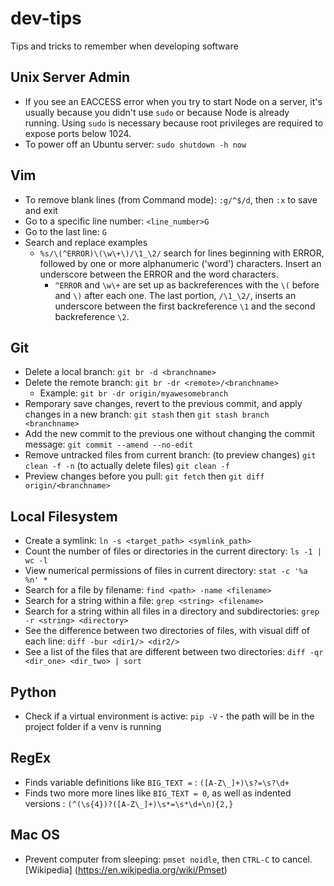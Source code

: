 # dev-tips
Tips and tricks to remember when developing software

## Unix Server Admin
* If you see an EACCESS error when you try to start Node on a server, it's usually because you didn't use `sudo` or because Node is already running. Using `sudo` is necessary because root privileges are required to expose ports below 1024.
* To power off an Ubuntu server: `sudo shutdown -h now`

## Vim
* To remove blank lines (from Command mode): `:g/^$/d`, then `:x` to save and exit
* Go to a specific line number: `<line_number>G`
* Go to the last line: `G`
* Search and replace examples
  * `%s/\(^ERROR)\(\w\+\)/\1_\2/` search for lines beginning with ERROR, followed by one or more alphanumeric ('word') characters. Insert an underscore between the ERROR and the word characters.
    * `^ERROR` and `\w\+` are set up as backreferences with the `\(` before and `\)` after each one. The last portion, `/\1_\2/`, inserts an underscore between the first backreference `\1` and the second backreference `\2`.

## Git
* Delete a local branch: `git br -d <branchname>`
* Delete the remote branch: `git br -dr <remote>/<branchname>`
  * Example: `git br -dr origin/myawesomebranch`
* Remporary save changes, revert to the previous commit, and apply changes in a new branch: `git stash` then `git stash branch <branchname>`
* Add the new commit to the previous one without changing the commit message: `git commit --amend --no-edit`
* Remove untracked files from current branch: (to preview changes) `git clean -f -n` (to actually delete files) `git clean -f`
* Preview changes before you pull: `git fetch` then `git diff origin/<branchname>`

## Local Filesystem
* Create a symlink: `ln -s <target_path> <symlink_path>`
* Count the number of files or directories in the current directory: `ls -1 | wc -l`
* View numerical permissions of files in current directory: `stat -c '%a %n' *`
* Search for a file by filename: `find <path> -name <filename>`
* Search for a string within a file: `grep <string> <filename>`
* Search for a string within all files in a directory and subdirectories: `grep -r <string> <directory>`
* See the difference between two directories of files, with visual diff of each line: `diff -bur <dir1/> <dir2/>`
* See a list of the files that are different between two directories: `diff -qr <dir_one> <dir_two> | sort`

## Python
* Check if a virtual environment is active: `pip -V` - the path will be in the project folder if a venv is running

## RegEx
* Finds variable definitions like `BIG_TEXT =` : `([A-Z\_]+)\s?=\s?\d+`
* Finds two more more lines like `BIG_TEXT = 0`, as well as indented versions : `(^(\s{4})?([A-Z\_]+)\s*=\s*\d+\n){2,}`

## Mac OS
* Prevent computer from sleeping: `pmset noidle`, then `CTRL-C` to cancel. [Wikipedia] (https://en.wikipedia.org/wiki/Pmset)
